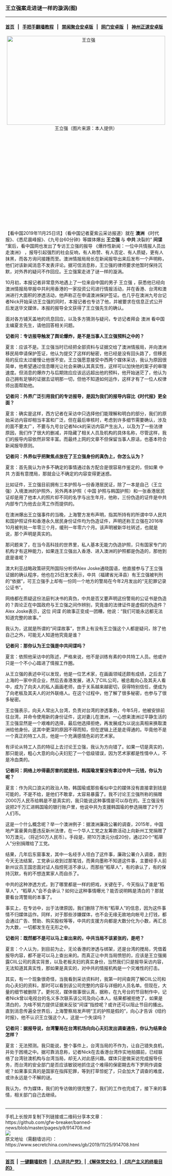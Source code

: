 ### 王立强案走进谜一样的漩涡(图)
------------------------

#### [首页](https://github.com/gfw-breaker/banned-news/blob/master/README.md) &nbsp;&nbsp;|&nbsp;&nbsp; [手把手翻墙教程](https://github.com/gfw-breaker/guides/wiki) &nbsp;&nbsp;|&nbsp;&nbsp; [禁闻聚合安卓版](https://github.com/gfw-breaker/bn-android) &nbsp;&nbsp;|&nbsp;&nbsp; [网门安卓版](https://github.com/oGate2/oGate) &nbsp;&nbsp;|&nbsp;&nbsp; [神州正道安卓版](https://github.com/SzzdOgate/update) 



<div class="article_right" style="fone-color:#000">
 <p style="text-align:center">
  <img alt="王立强" src="http://img2.secretchina.com/pic/2019/11-23/p2568491a4849592-ss.jpg" style="height:278px; width:494px"/>
  <br>
   王立强（图片来源：本人提供）
   <span id="hideid" name="hideid" style="color:red;display:none;">
    <span href="https://www.secretchina.com">
    </span>
   </span>
  </br>
 </p>
 <div id="txt-mid1-t21-2017">
  <ins class="adsbygoogle" data-ad-client="ca-pub-1276641434651360" data-ad-slot="2451032099" style="display:inline-block;width:336px;height:280px">
  </ins>
  <div id="SC-22xxx">
  </div>
 </div>
 <p>
  【看中国2019年11月25日讯】（看中国记者夏紫云采访报道）就在
  <strong>
   澳洲
  </strong>
  《时代报》、《悉尼晨峰报》、《九号台60分钟》等媒体爆出
  <strong>
   王立强
  </strong>
  与
  <strong>
   中共
  </strong>
  决裂的“
  <strong>
   间谍
  </strong>
  ”案后，看中国网也发出了专访王立强的报导
  <span href="https://www.secretchina.com/news/gb/2019/11/23/914495.html" target="_blank">
   《爆炸性新闻：一位中共情报人员出走澳洲》
  </span>
  ，报导引起强烈的社会反响，有人称赞、有人否定、有人质疑，更有人抹黑，而各方询问接踵而至。澳洲情报局局长在新闻报导出来后发布一个声明称，他们对该新闻消息不发表评论。据可信消息称，王立强的律师要求他暂时保持沉默，对外界的疑问不作回应。王立强案走进了谜一样的漩涡。
  <span id="hideid" name="hideid" style="color:red;display:none;">
   <span href="https://www.secretchina.com">
   </span>
  </span>
 </p>
 <p>
  10月初，本报记者非常意外地遇上了一位来自中国的男子
  <span href="https://www.secretchina.com/news/gb/tag/王立强" target="_blank">
   王立强
  </span>
  ，获悉他已经向澳洲情报局举报中共利用香港的一家投资公司进行情报活动，并在香港、台湾和澳洲进行大面积的渗透活动，他声称正在申请澳洲保护签证。也几乎在澳洲九号台记者Nick开始采访王立强的同时，本报记者也专访了他，并被要求在信息正式公开后发送华文媒体，本报的报导全文获得了王立强先生的确认。
 </p>
 <p>
  面对各方铺天盖地的讯息回应，以及多方猜测与疑问，专访记者拜会
  <span href="https://www.secretchina.com/news/gb/tag/澳洲" target="_blank">
   澳洲
  </span>
  看中国主编夏言先生，请他回答相关问题。
 </p>
 <p>
  <strong>
   记者问：专访报导触发了舆论爆炸，是不是当事人王立强预料之中的？
  </strong>
 </p>
 <p>
  夏言：应该不是。王立强当时已经把全部资料与证据交给了澳洲情报局，并向澳洲移民局申请保护签证，他认为提交了这样的秘密，他已经是没有回头路了，但移民局的反应太过缓慢让他很不安。王立强愿意接受中西两个媒体采访，我认为原因很简单，他希望通过信息曝光让社会来确认其真实性，这样可以加快他的案子的审理速度。但消息的爆炸力与后期效应应该远远超出他的预料，他开始迷茫了，他认为自己拥有足够的证据去证明那一切，但他不知道如何运作，这样才有了一位人权律师出面帮助他。
 </p>
 <p>
  <strong>
   记者问：外界广泛引用我们的专访报导，是因为我们的报导内容比《时代报》更全面？
  </strong>
 </p>
 <p>
  夏言：确实是这样，西方记者在采访中只选择他们能理解和明白的部分，我们的原始采访内容却相当丰富和广泛，但在最后审核时，考虑到许多细节需要确认，涉及的面不要太广，不要与九号台记者Nick的采访内容产生出入，以及为了一些法律原因，我们作了很大的删减，并隐藏了相关人员及机构的具体名称，尽管这样，我们的报导内容依然非常丰富。而最终上网的文章不但保留当事人原话，也基本符合新闻报导原则。
 </p>
 <p>
  <strong>
   记者问：外界似乎把聚焦点放在了王立强身份的真伪上，你怎么认为？
  </strong>
 </p>
 <p>
  夏言：首先我认为许多不确定的事情通过各方配合是很容易作鉴定的，但如果
  <span href="https://www.secretchina.com/news/gb/tag/中共" target="_blank">
   中共
  </span>
  方面有意搅局，那就会让不确定的内容变得更迷惑。
 </p>
 <p>
  比如证件，王立强目前拥有三本护照与一份香港居民证，除了一本是自己（王立强）入境澳洲的护照外，另外两本护照（
  <span href="https://www.secretchina.com" target="_blank">
   中国
  </span>
  护照与韩国护照）和一张香港居民证却是用了他本人的照片却不同的名字与出生年月，他称，三份伪造的证件是中共内部专门为他去台湾工作而提供的。
 </p>
 <p>
  在澳洲爆出王立强事件的当晚，上海警方发布声明，指其所持有的所谓中华人民共和国护照证件和香港永久居民身份证件均为伪造证件，声明还称王立强在2016年10月被判处一年零三个月，缓刑一年零六个月。该声明被新华社转述，也就是说，那个声明是真实的。
 </p>
 <p>
  那问题来了，在当今高科技的世界里，私人基本无能力伪造护照，只有国家专门的机构才有这种能力，如果连王立强出入香港、进入澳洲的护照都是伪造的，那他到底是谁呢？
 </p>
 <p>
  澳大利亚战略政策研究所国际分析师Alex Joske通晓国语，他直接参与了王立强证据的确认程序，他也在25日发文表示，中共（福建省光泽县）有王立强被判刑的“依据”，可王立强手上却有一份同一个地方的警局在今年2月发出的“无犯罪记录公证书”。
 </p>
 <p>
  网络都在质疑这份法庭判决书的真伪，中共是否又要声明这份警局的公证书是伪造的？舆论正在中国政府与王立强之间作辨别，究竟谁的法律证件是虚假的伪造件？Alex Joske表示，这位
  <span href="https://www.secretchina.com/news/gb/tag/间谍" target="_blank">
   间谍
  </span>
  的故事正变成一团糟，他说：“我们可能永远都无法知道完整的故事。”
 </p>
 <p>
  我认为，这就是所谓的“间谍故事”，世界上有没有王立强这个人都是疑问，除了他自己之外，可能无人知道他究竟是谁？
 </p>
 <p>
  <strong>
   记者问：那你认为王立强是中共间谍吗？
  </strong>
 </p>
 <center>
  <div style="max-width: 632px;height:180px; display: none; text-align: center; margin: 0 auto; overflow: hidden;overflow-x: hidden;">
   <div id="taboola-midarticle-thumbnails" style="max-width: 632px;height:180px;overflow: hidden;overflow-x: hidden;">
   </div>
  </div>
  <div>
   <ins class="adsbygoogle" data-ad-client="ca-pub-1276641434651360" data-ad-format="fluid" data-ad-layout="in-article" data-ad-slot="5164544770" style="display:block; text-align:center;">
   </ins>
  </div>
 </center>
 <p>
  夏言：依照他采访中的陈述，严格来说，他不是训练有素的中共特工人员。他或许只是一个不小心踏进了情报工作圈。
 </p>
 <p>
  从王立强的表述中可以发现，他是一位艺术家，在画画领域还颇有成绩，之后去了上海的一家中资企业，然后去香港发展，进入了CIIL公司，被总裁向心及其夫人看中，成为了向夫人的私人画画老师，由于关系越来越密切，获得特别信任，便成为了向老板及其夫人的对外联络人。在这个过程中，他了解了很多秘密，也参与了很多秘密。
 </p>
 <p>
  王立强表示，向夫人常出入台湾，负责对台湾的渗透事务，今年5月，他被安排前往台湾，并命令使用新的身份证件，这对妻儿在澳洲，一心想来澳洲过平静生活的王立强显然是一个艰难的选择，最后他选择拒绝，再发展成为以说出真相来换取澳洲给他身份。这其中更深的原因不得而知，但在逻辑上还是走得通的。毕竟他不是一个真正的特工人员，他是一个充满感情色彩的艺术家。
 </p>
 <p>
  有评论从特工人员的特征上去讨论王立强，我认为方向错了。如果一切是真实的，那只能说，粗心大意的向心夫妇犯了一个低级错误，因为艺术家都是性情中人，不是冷血类的。
 </p>
 <p>
  <strong>
   记者问：网络上吵得最厉害的就是钱，韩国瑜发誓没有拿过中共一元钱，你认为呢？
  </strong>
 </p>
 <p>
  夏言：作为风口浪尖的政治人物，韩国瑜或那些看似中立的媒体没有直接拿到钱是可能的，不是不给，是他们不敢拿，太容易暴露了。我不讨论王立强所称的捐赠2000万人民币给韩是不是真实的，我只能说这种事情是可以存在的。王立强没有说把2千万汇进韩国瑜的银行账户里，他说中共为支援韩国瑜的参选捐赠了2千万人们币。
 </p>
 <center>
  <ins class="adsbygoogle" data-ad-client="ca-pub-1276641434651360" data-ad-format="fluid" data-ad-layout="in-article" data-ad-slot="3646767294" style="display:block; text-align:center;">
  </ins>
 </center>
 <p>
  这是一个什么概念呢？举一个澳洲例子：据澳洲廉政公署的调查，2015年，中国地产富豪黄向墨违反新州法律，在一个华人工党之友筹款活动上向新州工党捐赠了10万澳元，（将近50万人民币）。手段是，把10万澳元分成20份，通过20个“稻草人”分别捐赠给了工党。
 </p>
 <p>
  结果，几年后东窗事发，其中一名经手人坦白了这件事，廉政公署介入调查，直到今天无法结案，工党承认收到过那笔钱，而黄向墨称不知道这件事，主要经手人前新州议员王国忠面对证人指控死活不承认，而那些“稻草人”，有的承认了，有的保持沉默，有的不想连累家人而自杀了。
 </p>
 <p>
  中共的这种渗透方式，到了哪里都是一样的把戏，关键在于，今天指认了谁是“稻草人”，“稻草人”会不会承认？如何让这种事情曝光？能否说明韩是清白的？那就要看台湾警局的本事了。
 </p>
 <p>
  事实上，在专访中，出于法律原因，我们删除了所有“稻草人”的信息，因为这件事情不归媒体运作。同样，对于那些涉嫌媒体，也不会无缘无故地向帐号上打钱，都会通过广告、赞助、购买股权等等，中共的支援方向都是大数分化为小数，再汇总为大数，一切都发生在无形之中。
 </p>
 <p>
  <strong>
   记者问：既然都不是可以马上查出来的，中共当局不该紧张的，是吧？
  </strong>
 </p>
 <p>
  夏言：个人认为，到目前为止，无论香港的渗透与绑架，还是台湾的搅局，凭借着报导内容，都不是可以马上查出来的。而真正让中共当局愤怒的，应该是王立强揭露CIIL公司的真实背景，以及老板夫妇的真实身份，当然我们只是报导采访内容，无法知道其真实性，那如果是真实的，对中共的情报机构是一个灾难性的打击。
 </p>
 <p>
  其实，有一个现象很奇怪，当我看到采访资料时，我第一时间查网了解CIIL公司和向心夫妇的资料，那时可以看到该公司完整的内容与详细的人员名单。但现在，大量的细节被删除了。更何况，媒体做事很认真，据称，在九号台的节目制作中，记者Nick曾以电视台的名义多次联系该公司及向心本人，结果都被拒绝了，如果是清白的，为啥不努力提供证据来反驳“间谍”指控呢？或许还可以阻止节目的播出。直到消息传遍全世界后，上海警察局发声明“王的护照是假的”，向心才告诉《纽约时报》，他不认识王立强这个人，这是一个失误吗？
 </p>
 <p>
  <strong>
   记者问：据报导说，台湾警局在台湾机场向向心夫妇发出调查通告，你认为结果会怎样？
  </strong>
 </p>
 <p>
  夏言：无法预测。我只能说，整个事件上，台湾当局的不作为，让自己错失良机，并处于困境之中。据可靠消息称，记者Nick在去香港台湾作实地拍摄前，已经联络了台湾驻澳机构与台湾当局，却无人对此感兴趣。媒体只是做采访完成报导任务，而台湾的安全部门是否应该敏锐地抓住这个难得的保密期去布下罗网作调查呢？如果事实真的是国家在指挥犯罪，等到打草惊蛇了，只会加大了调查的难度，或许永远是个不解的谜。
 </p>
 <p>
  我认为，作为媒体，我们的专访做的很完整了，我们的工作也完成了，接下来的事情，相关部门自己去继续。
  <center>
   <div>
    <div id="txt-mid2-t22-2017" style="display: block;  max-height: 351px;  overflow: hidden;">
     <div id="SC-21xxx">
     </div>
     <ins class="adsbygoogle" data-ad-client="ca-pub-1276641434651360" data-ad-format="auto" data-ad-slot="4301710469" data-full-width-responsive="true" style="display:block">
     </ins>
    </div>
   </div>
  </center>
  <div style="padding-top:5px;">
  </div>
 </p>
</div>

<hr/>
手机上长按并复制下列链接或二维码分享本文章：<br/>
https://github.com/gfw-breaker/banned-news/blob/master/pages/p9/914708.md <br/>
<a href='https://github.com/gfw-breaker/banned-news/blob/master/pages/p9/914708.md'><img src='https://github.com/gfw-breaker/banned-news/blob/master/pages/p9/914708.md.png'/></a> <br/>
原文地址（需翻墙访问）：https://www.secretchina.com/news/gb/2019/11/25/914708.html


------------------------
#### [首页](https://github.com/gfw-breaker/banned-news/blob/master/README.md) &nbsp;|&nbsp; [一键翻墙软件](https://github.com/gfw-breaker/nogfw/blob/master/README.md) &nbsp;| [《九评共产党》](https://github.com/gfw-breaker/9ping.md/blob/master/README.md#九评之一评共产党是什么) | [《解体党文化》](https://github.com/gfw-breaker/jtdwh.md/blob/master/README.md) | [《共产主义的终极目的》](https://github.com/gfw-breaker/gczydzjmd.md/blob/master/README.md)


<img src='http://gfw-breaker.win/banned-news/pages/p9/914708.md' width='0px' height='0px'/>